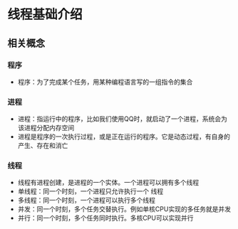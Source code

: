 # 线程基础介绍

## 相关概念

### 程序

-   程序：为了完成某个任务，用某种编程语言写的一组指令的集合

### 进程

-   进程：指运行中的程序，比如我们使用QQ时，就启动了一个进程，系统会为该进程分配内存空间
-   进程是程序的一次执行过程，或是正在运行的程序。它是动态过程，有自身的产生、存在和消亡

### 线程

-   线程有进程创建，是进程的一个实体。一个进程可以拥有多个线程
-   单线程：同一个时刻，一个进程只允许执行一个 线程
-   多线程：同一个时刻，一个进程可以执行多个线程
-   并发：同一个时刻，多个任务交替执行。例如单核CPU实现的多任务就是并发
-   并行：同一个时刻，多个任务同时执行。多核CPU可以实现并行
